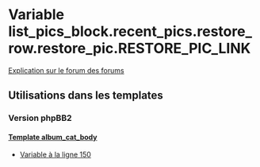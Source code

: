 # Variable list_pics_block.recent_pics.restore_row.restore_pic.RESTORE_PIC_LINK
[Explication sur le forum des forums](http://forum.forumactif.com/t294113-listing-des-variables#list_pics_block.recent_pics.restore_row.restore_pic.RESTORE_PIC_LINK)

## Utilisations dans les templates

### Version phpBB2

#### [Template album_cat_body](subsilver/album_cat_body.md)
* [Variable à la ligne 150](../subsilver/album_cat_body.tpl#L150)